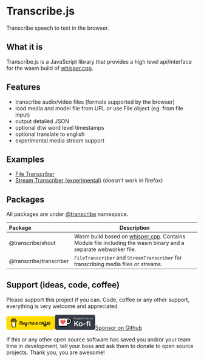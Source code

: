 # Transcribe.js

Transcribe speech to text in the browser.

## What it is

Transcribe.js is a JavaScript library that provides a high level api/interface for the wasm build of [whisper.cpp](https://github.com/ggerganov/whisper.cpp).

## Features

- transcribe audio/video files (formats supported by the browser)
- load media and model file from URL or use File object (eg. from file input)
- output detailed JSON
- optional dtw word level timestamps
- optional translate to english
- experimental media stream support

## Examples

- [File Transcriber](https://examples.transcribejs.dev/examples/index.html)
- [Stream Transcriber (experimental)](https://examples.transcribejs.dev/examples/stream.html) (doesn't work in firefox)

## Packages

All packages are under [@transcribe](https://www.npmjs.com/search?q=%40transcribe) namespace.

| Package                 | Description                                                                                                                                                |
| :---------------------- | ---------------------------------------------------------------------------------------------------------------------------------------------------------- |
| @transcribe/shout       | Wasm build based on [whisper.cpp](https://github.com/ggerganov/whisper.cpp). Contains Module file including the wasm binary and a separate webworker file. |
| @transcribe/transcriber | `FileTranscriber` and `StreamTranscriber` for transcribing media files or streams.                                                                         |

## Support (ideas, code, coffee)

Please support this project if you can. Code, coffee or any other support, everything is very welcome and appreciated.

<div class="flex" style="gap: 1.25rlh; --flex-justify: start;">
<a href="https://www.buymeacoffee.com/thurti" target="_blank"><img src="/assets/images/bmac.png" alt="Buy Me A Coffee" style="max-height: 2.25rem" /></a><a href="https://ko-fi.com/thurti" target="_blank"><img src="/assets/images/kofi.webp" alt="Support on Ko-Fi" style="max-height: 2.5rem" /></a><a href="https://github.com/sponsors/thurti" class="btn outline">Sponsor on Github</a>
</div>

If this or any other open source software has saved you and/or your team time in development, tell your boss and ask them to donate to open source projects. Thank you, you are awesome!
